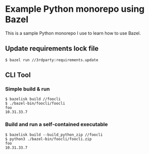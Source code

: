 # Example Python monorepo using Bazel

This is a sample Python monorepo I use to learn how to use Bazel.

## Update requirements lock file

```shell
$ bazel run //3rdparty:requirements.update
```

## CLI Tool

### Simple build & run

```shell
$ bazelisk build //foocli
$ ./bazel-bin/foocli/foocli
foo
10.31.33.7
```

### Build and run a self-contained executable

```shell
$ bazelisk build --build_python_zip //foocli
$ python3 ./bazel-bin/foocli/foocli.zip
foo
10.31.33.7
```
